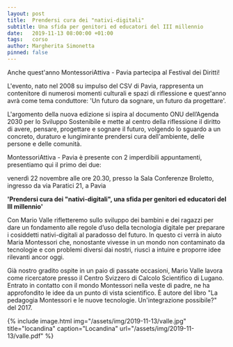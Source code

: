 ```yaml
---
layout: post
title:  Prendersi cura dei "nativi-digitali"
subtitle: Una sfida per genitori ed educatori del III millennio
date:   2019-11-13 08:00:00 +01:00
tags:   corso
author: Margherita Simonetta
pinned: false
---
```


Anche quest'anno MontessoriAttiva - Pavia partecipa al Festival dei Diritti!

L'evento, nato nel 2008 su impulso del CSV di Pavia, rappresenta un contenitore di numerosi momenti culturali e spazi di riflessione e quest'anno avrà come tema conduttore: 'Un futuro da sognare, un futuro da progettare'.

L'argomento della nuova edizione si ispira al documento ONU dell’Agenda 2030 per lo Sviluppo Sostenibile e mette al centro della riflessione il diritto di avere, pensare, progettare e sognare il futuro, volgendo lo sguardo a un concreto, duraturo e lungimirante prendersi cura dell'ambiente, delle persone e delle comunità.

MontessoriAttiva - Pavia è presente con 2 imperdibili appuntamenti, presentiamo qui il primo dei due:

venerdì 22 novembre alle ore 20.30,
presso la Sala Conferenze Broletto, ingresso da via Paratici 21, a Pavia

**'Prendersi cura dei "nativi-digitali", una sfida per genitori ed educatori del III millennio'**

Con Mario Valle rifletteremo sullo sviluppo dei bambini e dei ragazzi per dare un fondamento alle regole d’uso della tecnologia digitale per preparare i cosiddetti nativi-digitali al paradosso del futuro. In questo ci verrà in aiuto Maria Montessori che, nonostante vivesse in un mondo non contaminato da tecnologie e con problemi diversi dai nostri, riuscì a intuire e proporre idee rilevanti ancor oggi.

Già nostro gradito ospite in un paio di passate occasioni, Mario Valle lavora come ricercatore presso il Centro Svizzero di Calcolo Scientifico di Lugano. Entrato in contatto con il mondo Montessori nella veste di padre, ne ha approfondito le idee da un punto di vista scientifico. È autore del libro "La pedagogia Montessori e le nuove tecnologie. Un'integrazione possibile?" del 2017.



{% include image.html img="/assets/img/2019-11-13/valle.jpg" title="locandina" caption="Locandina" url="/assets/img/2019-11-13/valle.pdf" %}
